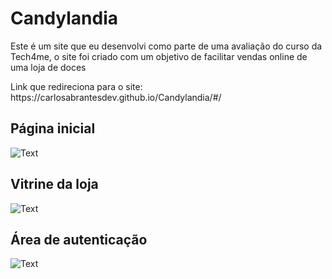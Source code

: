 <H1>Candylandia</H1>
<p>Este é um site que eu desenvolvi como parte de uma avaliação do curso da Tech4me, o site foi criado com um objetivo de facilitar vendas online de uma loja de doces</p>
Link que redireciona para o site: https://carlosabrantesdev.github.io/Candylandia/#/
<h2>Página inicial</h2>
<img src="https://github.com/user-attachments/assets/e951e5ea-9ba2-4c3d-bb24-4deeed919565" alt="Text">
<h2>Vitrine da loja</h2>
<img src="https://github.com/user-attachments/assets/e951e5ea-9ba2-4c3d-bb24-4deeed919565" alt="Text">
<h2>Área de autenticação</h2>
<img src="https://github.com/user-attachments/assets/69efe552-40f1-4824-af9a-89e080cecd4e" alt="Text">
